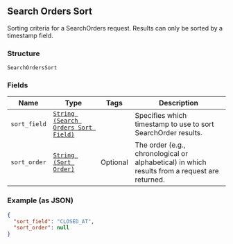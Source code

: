 ## Search Orders Sort

Sorting criteria for a SearchOrders request. Results can only be sorted
by a timestamp field.

### Structure

`SearchOrdersSort`

### Fields

| Name | Type | Tags | Description |
|  --- | --- | --- | --- |
| `sort_field` | [`String (Search Orders Sort Field)`]($m/SearchOrdersSortField) |  | Specifies which timestamp to use to sort SearchOrder results. |
| `sort_order` | [`String (Sort Order)`]($m/SortOrder) | Optional | The order (e.g., chronological or alphabetical) in which results from a request are returned. |

### Example (as JSON)

```json
{
  "sort_field": "CLOSED_AT",
  "sort_order": null
}
```

